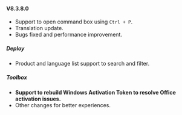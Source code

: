 #### V8.3.8.0

- Support to open command box using `Ctrl + P`.
- Translation update.
- Bugs fixed and performance improvement.

##### Deploy

- Product and language list support to search and filter.

##### Toolbox

- **Support to rebuild Windows Activation Token to resolve Office activation issues.**
- Other changes for better experiences.
